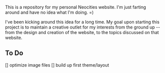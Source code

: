This is a repository for my personal Neocities website. I'm just farting around and have no idea what I'm doing. =)

I've been kicking around this idea for a long time. My goal upon starting this project is to maintain a creative outlet for my interests from the ground up -- from the design and creation of the website, to the topics discussed on that website.

## To Do

[] optimize image files
[] build up first theme/layout
